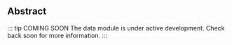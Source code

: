 ## Abstract

::: tip COMING SOON
The data module is under active development. Check back soon for more information.
:::

<!-- The following documents specify the data module.

The data module is intended to be a versatile module for anchoring, signing, and storing data about ecological health, and ecosystem services on Regen Ledger.

## Contents

1. **[Concepts](01_concepts.md)**
2. **[State](02_state.md)**
3. **[Msg Service](03_messages.md)**
4. **[Events](04_events.md)**
5. **[Client](05_client.md)** -->
